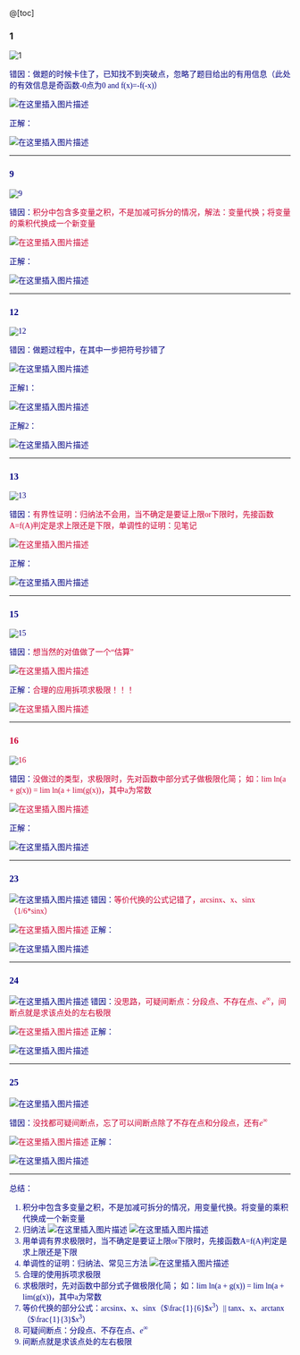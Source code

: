 @[toc]
### 1
![1](https://img-blog.csdnimg.cn/e866a79ce52e4a7eb263cee1eb21b79e.png#pic_center)

<kbd><font face="黑体" color=navy> 错因：<font></kbd>做题的时候卡住了，已知找不到突破点，忽略了题目给出的有用信息（此处的有效信息是奇函数-0点为0 and f(x)=-f(-x)）

![在这里插入图片描述](https://img-blog.csdnimg.cn/4fa8ef334a5940ce996620c37f48f449.png#pic_center)

<kbd><font face="黑体" color=navy>正解：<font></kbd>

![在这里插入图片描述](https://img-blog.csdnimg.cn/ed5654f4b6b44453a055253945b3c706.png#pic_center)
***

### 9
![9](https://img-blog.csdnimg.cn/97989db2c2244ce4979213297b865312.png#pic_center)



<kbd><font face="黑体" color=navy>错因：<font></kbd><kbd><font face="黑体" color=cc0033>积分中包含多变量之积<font></kbd>，不是加减可拆分的情况，<font></kbd><kbd><font face="黑体" color=cc0033>解法：变量代换；将变量的乘积代换成一个新变量<font></kbd>

![在这里插入图片描述](https://img-blog.csdnimg.cn/73328f3a4fca4635b2e86bbe1ff80e6f.png#pic_center)

<kbd><font face="黑体" color=navy>正解：<font></kbd>

![在这里插入图片描述](https://img-blog.csdnimg.cn/0c9c4ce3b7f8459ba766f5a048d96df7.png#pic_center)
***
### 12

![12](https://img-blog.csdnimg.cn/7ecedc5c5ac84fdfb79573201a7cd03c.png#pic_center)

<kbd><font face="黑体" color=navy>错因：<font></kbd>做题过程中，在其中一步把符号抄错了

![在这里插入图片描述](https://img-blog.csdnimg.cn/b260b6a2ae7b4f2185fdd710480bf021.png#pic_center)

<kbd><font face="黑体" color=navy>正解1：<font></kbd>

![在这里插入图片描述](https://img-blog.csdnimg.cn/cd3975711bd145e8a9675f400345aa99.png#pic_center)

<kbd><font face="黑体" color=navy>正解2：<font></kbd>

![在这里插入图片描述](https://img-blog.csdnimg.cn/bf8a37dc057c4bae9bdcd7de97d76a10.png#pic_center)

***

### 13

![13](https://img-blog.csdnimg.cn/34bde80429804213b466be6969cd7994.png#pic_center)


<kbd><font face="黑体" color=navy>错因：<font></kbd><kbd><font face="黑体" color=cc0033>有界性证明：归纳法不会用<font></kbd>，<font></kbd><kbd><font face="黑体" color=cc0033>当不确定是要证上限or下限时，先接函数A=f(A)判定是求上限还是下限<font></kbd>，<font></kbd><kbd><font face="黑体" color=cc0033>单调性的证明：见笔记<font></kbd>


![在这里插入图片描述](https://img-blog.csdnimg.cn/6857b8ef26c7402492f3bdfb525146ca.png#pic_center)

<kbd><font face="黑体" color=navy>正解：



![在这里插入图片描述](https://img-blog.csdnimg.cn/6a66594d8bee43169365c810c92cf413.png#pic_center)
***

### 15
![15](https://img-blog.csdnimg.cn/6e238dbd939d491da4d0b9c330dea043.png#pic_center)



<kbd><font face="黑体" color=navy>错因：<font></kbd><kbd><font face="黑体" color=cc0033>想当然的对值做了一个“估算”<font></kbd>

![在这里插入图片描述](https://img-blog.csdnimg.cn/b5a21a68aef04564ba23e1e23974699c.png#pic_center)

<kbd><font face="黑体" color=navy>正解：<font></kbd><kbd><font face="黑体" color=cc0033>合理的应用拆项求极限！！！<font></kbd>

![在这里插入图片描述](https://img-blog.csdnimg.cn/775ee4c9a9cc4c45a5670769f31acb39.png#pic_center)

***

### 16
![16](https://img-blog.csdnimg.cn/b4438ce132704a5cba5126e1f38de67b.png#pic_center)

<kbd><font face="黑体" color=navy>错因：<font></kbd><kbd><font face="黑体" color=cc0033>没做过的类型<font></kbd>，求极限时，先对函数中部分式子做极限化简；
如：lim ln(a + g(x)) = lim ln(a + lim(g(x))，其中a为常数

![在这里插入图片描述](https://img-blog.csdnimg.cn/1726c5b3a1a74700bb8e7d4599008a5d.png#pic_center)

<kbd><font face="黑体" color=navy>正解：

![在这里插入图片描述](https://img-blog.csdnimg.cn/577da48a26914a3db642f20bac0b9544.png#pic_center)
***
### 23
![在这里插入图片描述](https://img-blog.csdnimg.cn/f01e0c813eb14199baa538372fac079d.png#pic_center)
<kbd><font face="黑体" color=navy>错因：<font></kbd><kbd><font face="黑体" color=cc0033>等价代换的公式记错了<font></kbd>，arcsinx、x、sinx（1/6*sinx）

![在这里插入图片描述](https://img-blog.csdnimg.cn/66a111eba9e94cdea29bc84dc326908f.png#pic_center)
<kbd><font face="黑体" color=navy>正解：

![在这里插入图片描述](https://img-blog.csdnimg.cn/45e2eba54ab643e2be14b611ab316350.png#pic_center)
***

### 24
![在这里插入图片描述](https://img-blog.csdnimg.cn/17c3737e94464155860c885487ad9d57.png#pic_center)
<kbd><font face="黑体" color=navy>错因：<font></kbd><kbd><font face="黑体" color=cc0033>没思路<font></kbd>，<kbd><font face="黑体" color=cc0033>可疑间断点：分段点、不存在点、$e^∞$<font></kbd>，<kbd><font face="黑体" color=cc0033>间断点就是求该点处的左右极限<font></kbd>

![在这里插入图片描述](https://img-blog.csdnimg.cn/a44645c34f5c4cf6bbf439710379742d.png#pic_center)
<kbd><font face="黑体" color=navy>正解：

![在这里插入图片描述](https://img-blog.csdnimg.cn/551ea518c7fe478ebd3b0673baadc021.png#pic_center)
***
### 25
![在这里插入图片描述](https://img-blog.csdnimg.cn/47aab27e2238450ab26ccc0a2c352106.png#pic_center)


<kbd><font face="黑体" color=navy>错因：<font></kbd><kbd><font face="黑体" color=cc0033>没找都可疑间断点<font></kbd>，忘了可以间断点除了不存在点和分段点，还有$e^∞$


![在这里插入图片描述](https://img-blog.csdnimg.cn/b8610ffce3dc4846ab0cb592ab5f164f.png#pic_center)
<kbd><font face="黑体" color=navy>正解：


![在这里插入图片描述](https://img-blog.csdnimg.cn/4b8ac53c10da456e8a7ce06bc22d68ee.png#pic_center)

***
总结：

 1. 积分中包含多变量之积，不是加减可拆分的情况，用变量代换。将变量的乘积代换成一个新变量
 2. 归纳法
![在这里插入图片描述](https://img-blog.csdnimg.cn/5437cdabaa8b40dbba9661ea2bd8c7ae.png#pic_center)
![在这里插入图片描述](https://img-blog.csdnimg.cn/a7d890a78cf74e7d8ec179b6cbf389f7.png#pic_center)
 3. 用单调有界求极限时，当不确定是要证上限or下限时，先接函数A=f(A)判定是求上限还是下限
 4. 单调性的证明：归纳法、常见三方法
![在这里插入图片描述](https://img-blog.csdnimg.cn/195ab6eb172f47ed8ea29d1492c27ef1.png#pic_center)
 5. 合理的使用拆项求极限
 6. 求极限时，先对函数中部分式子做极限化简； 如：lim ln(a + g(x)) = lim ln(a + lim(g(x))，其中a为常数
 7. 等价代换的部分公式：arcsinx、x、sinx（$\frac{1}{6}$$x^3$）|| tanx、x、arctanx（$\frac{1}{3}$$x^3$）
 8. 可疑间断点：分段点、不存在点、$e^∞$
 9. 间断点就是求该点处的左右极限
